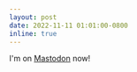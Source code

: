 ```yaml
---
layout: post
date: 2022-11-11 01:01:00-0800
inline: true
---
```


I'm on <a rel="me" href="https://sigmoid.social/@kylelostat">Mastodon</a> now!
